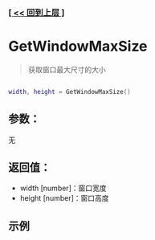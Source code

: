 ### [[ << 回到上层 ]](README.md)

# GetWindowMaxSize

> 获取窗口最大尺寸的大小

```lua

width, height = GetWindowMaxSize()

```

## 参数：

无

## 返回值：

+ width [number]：窗口宽度
+ height [number]：窗口高度

## 示例

```lua

```
